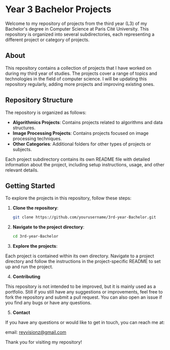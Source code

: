 # Year 3 Bachelor Projects

Welcome to my repository of projects from the third year (L3) of my Bachelor's degree in Computer Science at Paris Cité University. This repository is organized into several subdirectories, each representing a different project or category of projects.

## About

This repository contains a collection of projects that I have worked on during my third year of studies. The projects cover a range of topics and technologies in the field of computer science. I will be updating this repository regularly, adding more projects and improving existing ones.

## Repository Structure

The repository is organized as follows:

- **Algorithmics Projects**: Contains projects related to algorithms and data structures.
- **Image Processing Projects**: Contains projects focused on image processing techniques.
- **Other Categories**: Additional folders for other types of projects or subjects.

Each project subdirectory contains its own README file with detailed information about the project, including setup instructions, usage, and other relevant details.

## Getting Started

To explore the projects in this repository, follow these steps:

1. **Clone the repository**:
   ```bash
   git clone https://github.com/yourusername/3rd-year-Bachelor.git

2. **Navigate to the project directory**:
   ```bash
   cd 3rd-year-Bachelor


3. **Explore the projects**:

Each project is contained within its own directory. Navigate to a project directory and follow the instructions in the project-specific README to set up and run the project.


4. **Contributing**

This repository is not intended to be improved, but it is mainly used as a portfolio. Still if you still have any suggestions or improvements, feel free to fork the repository and submit a pull request. You can also open an issue if you find any bugs or have any questions.

5. **Contact**

If you have any questions or would like to get in touch, you can reach me at:

email: reyvisionz@gmail.com


Thank you for visiting my repository!
